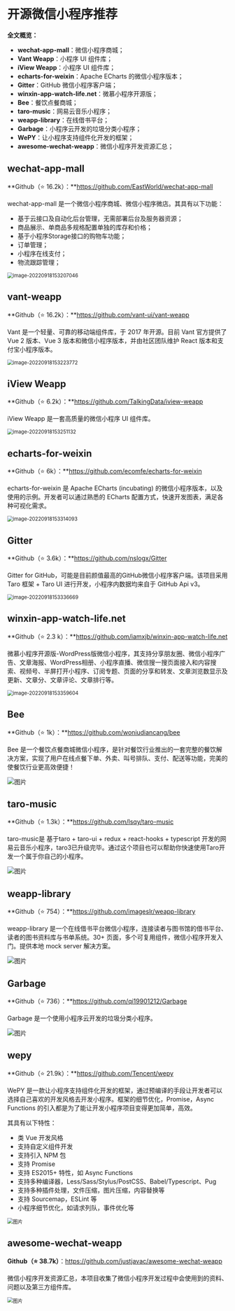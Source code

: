 

# 开源微信小程序推荐

**全文概览：**

- **wechat-app-mall**：微信小程序商城；
- **Vant Weapp**：小程序 UI 组件库；
- **iView Weapp**：小程序 UI 组件库；
- **echarts-for-weixin**：Apache ECharts 的微信小程序版本；
- **Gitter**：GitHub 微信小程序客户端；
- **winxin-app-watch-life.net**：微慕小程序开源版；
- **Bee**：餐饮点餐商城；
- **taro-music**：网易云音乐小程序；
- **weapp-library**：在线借书平台；
- **Garbage**：小程序云开发的垃圾分类小程序；
- **WePY**：让小程序支持组件化开发的框架；
- **awesome-wechat-weapp**：微信小程序开发资源汇总；

## wechat-app-mall

**Github（⭐️ 16.2k）：**https://github.com/EastWorld/wechat-app-mall

wechat-app-mall 是一个微信小程序商城、微信小程序微店。其具有以下功能：

- 基于云接口及自动化后台管理，无需部署后台及服务器资源；
- 商品展示、单商品多规格配置单独的库存和价格；
- 基于小程序Storage接口的购物车功能；
- 订单管理；
- 小程序在线支付；
- 物流跟踪管理；

<img src="https://edu-8673.oss-cn-beijing.aliyuncs.com/img2022.8.30/202209181532149.png" alt="image-20220918153207046" style="zoom:80%;" />

## vant-weapp

**Github（⭐️ 16.2k）：**https://github.com/vant-ui/vant-weapp

Vant 是一个轻量、可靠的移动端组件库，于 2017 年开源。目前 Vant 官方提供了 Vue 2 版本、Vue 3 版本和微信小程序版本，并由社区团队维护 React 版本和支付宝小程序版本。

<img src="https://edu-8673.oss-cn-beijing.aliyuncs.com/img2022.8.30/202209181532863.png" alt="image-20220918153223772" style="zoom:80%;" />



## iView Weapp

**Github（⭐️ 6.2k）：**https://github.com/TalkingData/iview-weapp

iView Weapp 是一套高质量的微信小程序 UI 组件库。

<img src="https://edu-8673.oss-cn-beijing.aliyuncs.com/img2022.8.30/202209181532202.png" alt="image-20220918153251132" style="zoom:80%;" />



## echarts-for-weixin

**Github（⭐️ 6k）：**https://github.com/ecomfe/echarts-for-weixin

echarts-for-weixin 是 Apache ECharts (incubating) 的微信小程序版本，以及使用的示例。开发者可以通过熟悉的 ECharts 配置方式，快速开发图表，满足各种可视化需求。

<img src="https://edu-8673.oss-cn-beijing.aliyuncs.com/img2022.8.30/202209181533166.png" alt="image-20220918153314093" style="zoom:80%;" />



## Gitter

**Github（⭐️ 3.6k）：**https://github.com/nslogx/Gitter

Gitter for GitHub，可能是目前颜值最高的GitHub微信小程序客户端。该项目采用 Taro 框架 + Taro UI 进行开发，小程序内数据均来自于 GitHub Api v3。

<img src="https://edu-8673.oss-cn-beijing.aliyuncs.com/img2022.8.30/202209181533756.png" alt="image-20220918153336669" style="zoom:80%;" />



## winxin-app-watch-life.net

**Github（⭐️ 2.3 k）：**https://github.com/iamxjb/winxin-app-watch-life.net

微慕小程序开源版-WordPress版微信小程序，其支持分享朋友圈、微信小程序广告、文章海报、WordPress相册、小程序直播、微信搜一搜页面接入和内容搜索、视频号、半屏打开小程序、订阅专题、页面的分享和转发、文章浏览数显示及更新、文章分、文章评论、文章排行等。

<img src="https://edu-8673.oss-cn-beijing.aliyuncs.com/img2022.8.30/202209181533697.png" alt="image-20220918153359604" style="zoom:80%;" />



## Bee

**Github（⭐️ 1k）：**https://github.com/woniudiancang/bee

Bee 是一个餐饮点餐商城微信小程序，是针对餐饮行业推出的一套完整的餐饮解决方案，实现了用户在线点餐下单、外卖、叫号排队、支付、配送等功能，完美的使餐饮行业更高效便捷！

![图片](https://mmbiz.qpic.cn/mmbiz_png/EO58xpw5UMOTVbQ8jeE380CkyPUFHcibNVn5TKnrqGPyWzAE32Qnv1HkXU7fpfkTtT1mIpkxqvVYbmmIia7jY8PA/640?wx_fmt=png&wxfrom=5&wx_lazy=1&wx_co=1)



## taro-music

**Github（⭐️ 1.3k）：**https://github.com/lsqy/taro-music

taro-music是 基于taro + taro-ui + redux + react-hooks + typescript 开发的网易云音乐小程序，taro3已升级完毕。通过这个项目也可以帮助你快速使用Taro开发一个属于你自己的小程序。

![图片](https://mmbiz.qpic.cn/mmbiz_png/EO58xpw5UMOTVbQ8jeE380CkyPUFHcibNx1FJnrBLv3yh8etJym8wO75via73JYkz5pcf4LIurQ4JIMIheBp3bLA/640?wx_fmt=png&wxfrom=5&wx_lazy=1&wx_co=1)



## weapp-library

**Github（⭐️ 754）：**https://github.com/imageslr/weapp-library

weapp-library 是一个在线借书平台微信小程序，连接读者与图书馆的借书平台、读者的图书资料库与书单系统。30+ 页面，多个可复用组件，微信小程序开发入门。提供本地 mock server 解决方案。

![图片](https://mmbiz.qpic.cn/mmbiz_png/EO58xpw5UMOTVbQ8jeE380CkyPUFHcibNuM0JfA9ibLFEFpnics3WmY8l2W5lfIdqrqnOtSE5z1nbpdfWtSib53VNA/640?wx_fmt=png&wxfrom=5&wx_lazy=1&wx_co=1)



## Garbage

**Github（⭐️ 736）：**https://github.com/qi19901212/Garbage

Garbage 是一个使用小程序云开发的垃圾分类小程序。

![图片](https://mmbiz.qpic.cn/mmbiz_png/EO58xpw5UMOTVbQ8jeE380CkyPUFHcibNtVTVLpiaNQ4rQctk99qOOTbJ548P4LmiaEtKap967tx2JJ1jznHvQpibQ/640?wx_fmt=png&wxfrom=5&wx_lazy=1&wx_co=1)



## wepy

**Github（⭐️ 21.9k）：**https://github.com/Tencent/wepy

WePY 是一款让小程序支持组件化开发的框架，通过预编译的手段让开发者可以选择自己喜欢的开发风格去开发小程序。框架的细节优化，Promise，Async Functions 的引入都是为了能让开发小程序项目变得更加简单，高效。

其具有以下特性：

- 类 Vue 开发风格
- 支持自定义组件开发
- 支持引入 NPM 包
- 支持 Promise
- 支持 ES2015+ 特性，如 Async Functions
- 支持多种编译器，Less/Sass/Stylus/PostCSS、Babel/Typescript、Pug
- 支持多种插件处理，文件压缩，图片压缩，内容替换等
- 支持 Sourcemap，ESLint 等
- 小程序细节优化，如请求列队，事件优化等

<img src="https://mmbiz.qpic.cn/mmbiz_png/EO58xpw5UMOTVbQ8jeE380CkyPUFHcibNMtsbC4VsN6FlTN3zdRmd2nYt4AWTSTCRLFWWibV9XAK1aLHwkaEAiawQ/640?wx_fmt=png&wxfrom=5&wx_lazy=1&wx_co=1" alt="图片" style="zoom:80%;" />



## awesome-wechat-weapp

**Github（⭐️ 38.7k）**：https://github.com/justjavac/awesome-wechat-weapp

微信小程序开发资源汇总，本项目收集了微信小程序开发过程中会使用到的资料、问题以及第三方组件库。

<img src="https://mmbiz.qpic.cn/mmbiz_png/EO58xpw5UMOTVbQ8jeE380CkyPUFHcibNhJicHL7P39Fnn1Chqnlxm1PrMz4eIyibmdN0kdofFnZzkRVsMAqOyLicA/640?wx_fmt=png&wxfrom=5&wx_lazy=1&wx_co=1" alt="图片" style="zoom:80%;" />



















































